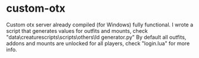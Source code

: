 # custom-otx
Custom otx server already compiled (for Windows) fully functional.
I wrote a script that generates values for outfits and mounts, check "data\creaturescripts\scripts\others\Id generator.py"
By default all outfits, addons and mounts are unlocked for all players, check "login.lua" for more info.
